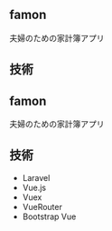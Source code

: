 ## famon
夫婦のための家計簿アプリ

## 技術
## famon
夫婦のための家計簿アプリ

## 技術
- Laravel
- Vue.js
- Vuex
- VueRouter
- Bootstrap Vue